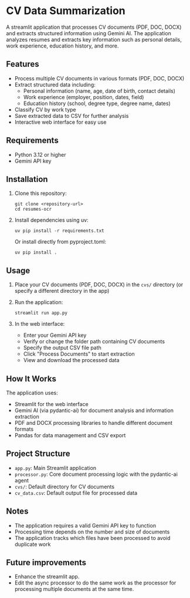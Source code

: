 # CV Data Summarization

A streamlit application that processes CV documents (PDF, DOC, DOCX) and extracts structured information using Gemini AI. The application analyzes resumes and extracts key information such as personal details, work experience, education history, and more.

## Features

- Process multiple CV documents in various formats (PDF, DOC, DOCX)
- Extract structured data including:
  - Personal information (name, age, date of birth, contact details)
  - Work experience (employer, position, dates, field)
  - Education history (school, degree type, degree name, dates)
- Classify CV by work type
- Save extracted data to CSV for further analysis
- Interactive web interface for easy use

## Requirements

- Python 3.12 or higher
- Gemini API key

## Installation

1. Clone this repository:

   ```
   git clone <repository-url>
   cd resumes-ocr
   ```

2. Install dependencies using uv:

   ```
   uv pip install -r requirements.txt
   ```

   Or install directly from pyproject.toml:

   ```
   uv pip install .
   ```

## Usage

1. Place your CV documents (PDF, DOC, DOCX) in the `cvs/` directory (or specify a different directory in the app)

2. Run the application:

   ```
   streamlit run app.py
   ```

3. In the web interface:
   - Enter your Gemini API key
   - Verify or change the folder path containing CV documents
   - Specify the output CSV file path
   - Click "Process Documents" to start extraction
   - View and download the processed data

## How It Works

The application uses:

- Streamlit for the web interface
- Gemini AI (via pydantic-ai) for document analysis and information extraction
- PDF and DOCX processing libraries to handle different document formats
- Pandas for data management and CSV export

## Project Structure

- `app.py`: Main Streamlit application
- `processor.py`: Core document processing logic with the pydantic-ai agent
- `cvs/`: Default directory for CV documents
- `cv_data.csv`: Default output file for processed data

## Notes

- The application requires a valid Gemini API key to function
- Processing time depends on the number and size of documents
- The application tracks which files have been processed to avoid duplicate work

## Future improvements

- Enhance the streamlit app.
- Edit the async processor to do the same work as the processor for processing multiple documents at the same time.
